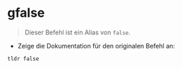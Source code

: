 # gfalse

> Dieser Befehl ist ein Alias von `false`.

- Zeige die Dokumentation für den originalen Befehl an:

`tldr false`
